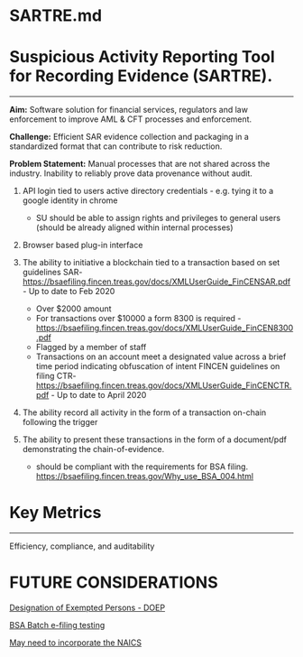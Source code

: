 # SARTRE.md

# Suspicious Activity Reporting Tool for Recording Evidence (SARTRE).
___
**Aim:** Software solution for financial services, regulators and law enforcement to improve AML & CFT processes and enforcement.

**Challenge:** Efficient SAR evidence collection and packaging in a standardized format that can contribute to risk reduction. 

**Problem Statement:** Manual processes that are not shared across the industry. Inability to reliably prove data provenance without audit.

1. API login tied to users active directory credentials - e.g. tying it to a google identity in chrome
    - SU should be able to assign rights and privileges to general users (should be already aligned within internal processes)

2. Browser based plug-in interface
3. The ability to initiative a blockchain tied to a transaction based on set guidelines
    SAR- https://bsaefiling.fincen.treas.gov/docs/XMLUserGuide_FinCENSAR.pdf - Up to date to Feb 2020
    - Over $2000 amount
    - For transactions over $10000 a form 8300 is required - https://bsaefiling.fincen.treas.gov/docs/XMLUserGuide_FinCEN8300.pdf
    - Flagged by a member of staff 
    - Transactions on an account meet a designated value across a brief time period indicating obfuscation of intent
FINCEN guidelines on filing CTR- https://bsaefiling.fincen.treas.gov/docs/XMLUserGuide_FinCENCTR.pdf - Up to date to April 2020
                            
4. The ability record all activity in the form of a transaction on-chain following the trigger
5. The ability to present these transactions in the form of a document/pdf demonstrating the chain-of-evidence.
    - should be compliant with the requirements for BSA filing. https://bsaefiling.fincen.treas.gov/Why_use_BSA_004.html

# Key Metrics 
___
Efficiency, compliance, and auditability

# FUTURE CONSIDERATIONS
[Designation of Exempted Persons - DOEP](https://bsaefiling.fincen.treas.gov/docs/XMLUserGuide_FinCENDOEP.pdf)

[BSA Batch e-filing testing](https://bsaefiling.fincen.treas.gov/docs/TestingProcedures.pdf)

[May need to incorporate the NAICS](https://bsaefiling.fincen.treas.gov/docs/NAICS.pdf)
